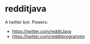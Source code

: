 redditjava
==========

A twitter bot. Powers:

* https://twitter.com/redditJava
* https://twitter.com/redditprogrammn